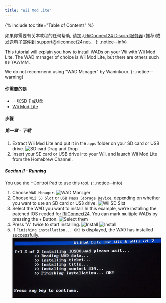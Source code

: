 ```yaml
---
title: "Wii Mod Lite"
---
```


{% include toc title="Table of Contents" %}

如果你需要有关本教程的任何帮助, 请加入[RiiConnect24 Discord服务器](https://discord.gg/rc24) (推荐)或 [发送电子邮件到 support@riiconnect24.net](mailto:support@riiconnect24.net)。
{: .notice--info}

This tutorial will explain you how to install WADs on your Wii with Wii Mod Lite. The WAD manager of choice is Wii Mod Lite, but there are others such as YAWMM.

We do not recommend using "WAD Manager" by Waninkoko.
{: .notice--warning}

#### 你需要的是
* 一张SD卡或U盘
* [Wii Mod Lite](https://oscwii.org/library/app/WiiModLite)

#### 步骤

##### 第一章 - 下载

1. Extract Wii Mod Lite and put it in the `apps` folder on your SD card or USB drive. ![SD card Drag and Drop](/images/WiiModLite/1.gif)
2. Insert your SD card or USB drive into your Wii, and launch Wii Mod Lite from the Homebrew Channel.

##### Section II - Running

You use the +Control Pad to use this tool.
{: .notice--info}

1. Choose `WAD Manager`. ![WAD Manager](/images/WiiModLite/2.png)
2. Choose `Wii SD Slot` or `USB Mass Storage Device`, depending on whether you want to use an SD card or USB drive. ![Wii SD Slot](/images/WiiModLite/3.png)
3. Select the WAD you want to install. In this example, we're installing the patched IOS needed for [RiiConnect24](riiconnect24). You can mark multiple WADs by pressing the + Button. ![Select them](/images/WiiModLite/4.gif)
4. Press "A" twice to start installing. ![Install](/images/WiiModLite/5.png) ![Install](/images/WiiModLite/6.png)
5. If `Finishing installation... OK!` is displayed, the WAD has installed successfully. ![Complete](/images/WiiModLite/7.png) 
